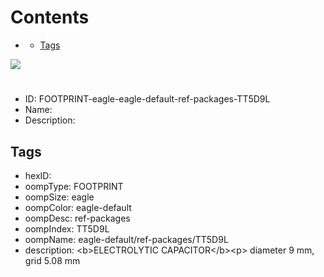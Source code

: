 



Contents
========

* [](#)
	* [Tags](#tags)
  
![][im]
# 

- ID: FOOTPRINT-eagle-eagle-default-ref-packages-TT5D9L
- Name: 
- Description: 

## Tags

- hexID: 
- oompType: FOOTPRINT
- oompSize: eagle
- oompColor: eagle-default
- oompDesc: ref-packages
- oompIndex: TT5D9L
- oompName: eagle-default/ref-packages/TT5D9L
- description: &lt;b&gt;ELECTROLYTIC CAPACITOR&lt;/b&gt;&lt;p&gt;&#xD;
diameter 9 mm, grid 5.08 mm



[im]: image.png
